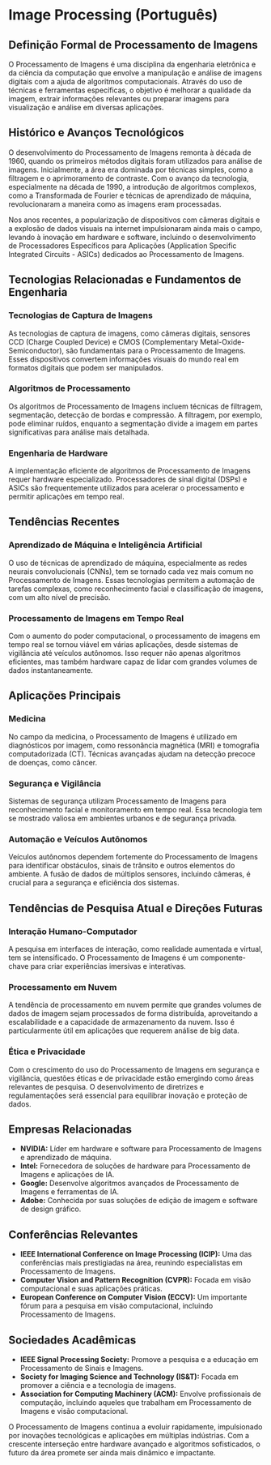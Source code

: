 # Image Processing (Português)

## Definição Formal de Processamento de Imagens

O Processamento de Imagens é uma disciplina da engenharia eletrônica e da ciência da computação que envolve a manipulação e análise de imagens digitais com a ajuda de algoritmos computacionais. Através do uso de técnicas e ferramentas específicas, o objetivo é melhorar a qualidade da imagem, extrair informações relevantes ou preparar imagens para visualização e análise em diversas aplicações.

## Histórico e Avanços Tecnológicos

O desenvolvimento do Processamento de Imagens remonta à década de 1960, quando os primeiros métodos digitais foram utilizados para análise de imagens. Inicialmente, a área era dominada por técnicas simples, como a filtragem e o aprimoramento de contraste. Com o avanço da tecnologia, especialmente na década de 1990, a introdução de algoritmos complexos, como a Transformada de Fourier e técnicas de aprendizado de máquina, revolucionaram a maneira como as imagens eram processadas.

Nos anos recentes, a popularização de dispositivos com câmeras digitais e a explosão de dados visuais na internet impulsionaram ainda mais o campo, levando à inovação em hardware e software, incluindo o desenvolvimento de Processadores Específicos para Aplicações (Application Specific Integrated Circuits - ASICs) dedicados ao Processamento de Imagens.

## Tecnologias Relacionadas e Fundamentos de Engenharia

### Tecnologias de Captura de Imagens

As tecnologias de captura de imagens, como câmeras digitais, sensores CCD (Charge Coupled Device) e CMOS (Complementary Metal-Oxide-Semiconductor), são fundamentais para o Processamento de Imagens. Esses dispositivos convertem informações visuais do mundo real em formatos digitais que podem ser manipulados.

### Algoritmos de Processamento

Os algoritmos de Processamento de Imagens incluem técnicas de filtragem, segmentação, detecção de bordas e compressão. A filtragem, por exemplo, pode eliminar ruídos, enquanto a segmentação divide a imagem em partes significativas para análise mais detalhada.

### Engenharia de Hardware

A implementação eficiente de algoritmos de Processamento de Imagens requer hardware especializado. Processadores de sinal digital (DSPs) e ASICs são frequentemente utilizados para acelerar o processamento e permitir aplicações em tempo real.

## Tendências Recentes

### Aprendizado de Máquina e Inteligência Artificial

O uso de técnicas de aprendizado de máquina, especialmente as redes neurais convolucionais (CNNs), tem se tornado cada vez mais comum no Processamento de Imagens. Essas tecnologias permitem a automação de tarefas complexas, como reconhecimento facial e classificação de imagens, com um alto nível de precisão.

### Processamento de Imagens em Tempo Real

Com o aumento do poder computacional, o processamento de imagens em tempo real se tornou viável em várias aplicações, desde sistemas de vigilância até veículos autônomos. Isso requer não apenas algoritmos eficientes, mas também hardware capaz de lidar com grandes volumes de dados instantaneamente.

## Aplicações Principais

### Medicina

No campo da medicina, o Processamento de Imagens é utilizado em diagnósticos por imagem, como ressonância magnética (MRI) e tomografia computadorizada (CT). Técnicas avançadas ajudam na detecção precoce de doenças, como câncer.

### Segurança e Vigilância

Sistemas de segurança utilizam Processamento de Imagens para reconhecimento facial e monitoramento em tempo real. Essa tecnologia tem se mostrado valiosa em ambientes urbanos e de segurança privada.

### Automação e Veículos Autônomos

Veículos autônomos dependem fortemente do Processamento de Imagens para identificar obstáculos, sinais de trânsito e outros elementos do ambiente. A fusão de dados de múltiplos sensores, incluindo câmeras, é crucial para a segurança e eficiência dos sistemas.

## Tendências de Pesquisa Atual e Direções Futuras

### Interação Humano-Computador

A pesquisa em interfaces de interação, como realidade aumentada e virtual, tem se intensificado. O Processamento de Imagens é um componente-chave para criar experiências imersivas e interativas.

### Processamento em Nuvem

A tendência de processamento em nuvem permite que grandes volumes de dados de imagem sejam processados de forma distribuída, aproveitando a escalabilidade e a capacidade de armazenamento da nuvem. Isso é particularmente útil em aplicações que requerem análise de big data.

### Ética e Privacidade

Com o crescimento do uso do Processamento de Imagens em segurança e vigilância, questões éticas e de privacidade estão emergindo como áreas relevantes de pesquisa. O desenvolvimento de diretrizes e regulamentações será essencial para equilibrar inovação e proteção de dados.

## Empresas Relacionadas

- **NVIDIA:** Líder em hardware e software para Processamento de Imagens e aprendizado de máquina.
- **Intel:** Fornecedora de soluções de hardware para Processamento de Imagens e aplicações de IA.
- **Google:** Desenvolve algoritmos avançados de Processamento de Imagens e ferramentas de IA.
- **Adobe:** Conhecida por suas soluções de edição de imagem e software de design gráfico.

## Conferências Relevantes

- **IEEE International Conference on Image Processing (ICIP):** Uma das conferências mais prestigiadas na área, reunindo especialistas em Processamento de Imagens.
- **Computer Vision and Pattern Recognition (CVPR):** Focada em visão computacional e suas aplicações práticas.
- **European Conference on Computer Vision (ECCV):** Um importante fórum para a pesquisa em visão computacional, incluindo Processamento de Imagens.

## Sociedades Acadêmicas

- **IEEE Signal Processing Society:** Promove a pesquisa e a educação em Processamento de Sinais e Imagens.
- **Society for Imaging Science and Technology (IS&T):** Focada em promover a ciência e a tecnologia de imagens.
- **Association for Computing Machinery (ACM):** Envolve profissionais de computação, incluindo aqueles que trabalham em Processamento de Imagens e visão computacional.

O Processamento de Imagens continua a evoluir rapidamente, impulsionado por inovações tecnológicas e aplicações em múltiplas indústrias. Com a crescente interseção entre hardware avançado e algoritmos sofisticados, o futuro da área promete ser ainda mais dinâmico e impactante.